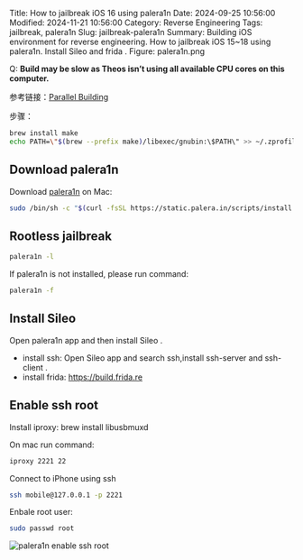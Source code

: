 Title: How to jailbreak iOS 16 using palera1n
Date: 2024-09-25 10:56:00
Modified: 2024-11-21 10:56:00
Category: Reverse Engineering
Tags: jailbreak, palera1n
Slug: jailbreak-palera1n
Summary: Building iOS environment for reverse engineering. How to jailbreak iOS 15~18 using palera1n. Install Sileo and frida .
Figure: palera1n.png

Q: **Build may be slow as Theos isn’t using all available CPU cores on this computer.**

参考链接：[Parallel Building](https://theos.dev/docs/parallel-building)

步骤：

```bash
brew install make
echo PATH=\"$(brew --prefix make)/libexec/gnubin:\$PATH\" >> ~/.zprofile
```

## Download palera1n

Download [palera1n](https://palera.in/download/?tab=macos) on Mac:
```bash
sudo /bin/sh -c "$(curl -fsSL https://static.palera.in/scripts/install.sh)"
```

## Rootless jailbreak
```bash
palera1n -l
```

If palera1n is not installed, please run command:
```bash
palera1n -f
```

## Install Sileo
Open palera1n app and then install Sileo .

- install ssh: Open Sileo app and search ssh,install ssh-server and ssh-client .
- install frida: https://build.frida.re

## Enable ssh root

Install iproxy: brew install libusbmuxd

On mac run command:
```bash
iproxy 2221 22
```

Connect to iPhone using ssh
```bash
ssh mobile@127.0.0.1 -p 2221
```

Enbale root user:
```bash
sudo passwd root
```

![palera1n enable ssh root]({static}/images/palera1n_enable_ssh_root.png)
